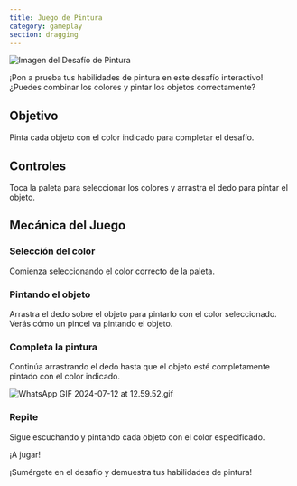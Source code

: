 ```yaml
---
title: Juego de Pintura
category: gameplay
section: dragging
---
```

![Imagen del Desafío de Pintura](https://help.studycat.com/hc/article_attachments/34823177517721)


¡Pon a prueba tus habilidades de pintura en este desafío interactivo! ¿Puedes combinar los colores y pintar los objetos correctamente?


## Objetivo


Pinta cada objeto con el color indicado para completar el desafío.


## Controles


Toca la paleta para seleccionar los colores y arrastra el dedo para pintar el objeto.


## Mecánica del Juego


### Selección del color


Comienza seleccionando el color correcto de la paleta.


### Pintando el objeto


Arrastra el dedo sobre el objeto para pintarlo con el color seleccionado. Verás cómo un pincel va pintando el objeto.


### Completa la pintura


Continúa arrastrando el dedo hasta que el objeto esté completamente pintado con el color indicado.


![WhatsApp GIF 2024-07-12 at 12.59.52.gif](https://help.studycat.com/hc/article_attachments/34967665665945)


### Repite


Sigue escuchando y pintando cada objeto con el color especificado.


¡A jugar!


¡Sumérgete en el desafío y demuestra tus habilidades de pintura!